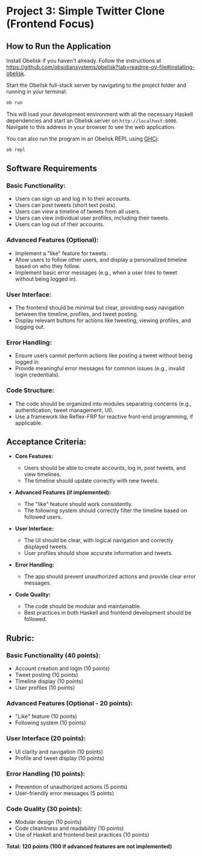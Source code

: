 # Project 3: Simple Twitter Clone (Frontend Focus)

## How to Run the Application

Install Obelisk if you haven't already. Follow the instructions at https://github.com/obsidiansystems/obelisk?tab=readme-ov-file#installing-obelisk.

Start the Obelisk full-stack server by navigating to the project folder and running in your terminal:

```bash
ob run
```

This will load your development environment with all the necessary Haskell dependencies and start an Obelisk server on `http://localhost:8000`. Navigate to this address in your browser to see the web application.

You can also run the program in an Obelisk REPL using [GHCi](https://downloads.haskell.org/ghc/latest/docs/users_guide/ghci.html):

```bash
ob repl
```

## Software Requirements

### Basic Functionality:
- Users can sign up and log in to their accounts.
- Users can post tweets (short text posts).
- Users can view a timeline of tweets from all users.
- Users can view individual user profiles, including their tweets.
- Users can log out of their accounts.

### Advanced Features (Optional):
- Implement a "like" feature for tweets.
- Allow users to follow other users, and display a personalized timeline based on who they follow.
- Implement basic error messages (e.g., when a user tries to tweet without being logged in).

### User Interface:
- The frontend should be minimal but clear, providing easy navigation between the timeline, profiles, and tweet posting.
- Display relevant buttons for actions like tweeting, viewing profiles, and logging out.

### Error Handling:
- Ensure users cannot perform actions like posting a tweet without being logged in.
- Provide meaningful error messages for common issues (e.g., invalid login credentials).

### Code Structure:
- The code should be organized into modules separating concerns (e.g., authentication, tweet management, UI).
- Use a framework like Reflex-FRP for reactive front-end programming, if applicable.

## Acceptance Criteria:
- **Core Features:**
  - Users should be able to create accounts, log in, post tweets, and view timelines.
  - The timeline should update correctly with new tweets.

- **Advanced Features (if implemented):**
  - The "like" feature should work consistently.
  - The following system should correctly filter the timeline based on followed users.

- **User Interface:**
  - The UI should be clear, with logical navigation and correctly displayed tweets.
  - User profiles should show accurate information and tweets.

- **Error Handling:**
  - The app should prevent unauthorized actions and provide clear error messages.

- **Code Quality:**
  - The code should be modular and maintainable.
  - Best practices in both Haskell and frontend development should be followed.

## Rubric:

### Basic Functionality (40 points):
- Account creation and login (10 points)
- Tweet posting (10 points)
- Timeline display (10 points)
- User profiles (10 points)

### Advanced Features (Optional - 20 points):
- "Like" feature (10 points)
- Following system (10 points)

### User Interface (20 points):
- UI clarity and navigation (10 points)
- Profile and tweet display (10 points)

### Error Handling (10 points):
- Prevention of unauthorized actions (5 points)
- User-friendly error messages (5 points)

### Code Quality (30 points):
- Modular design (10 points)
- Code cleanliness and readability (10 points)
- Use of Haskell and frontend best practices (10 points)

**Total: 120 points (100 if advanced features are not implemented)**
